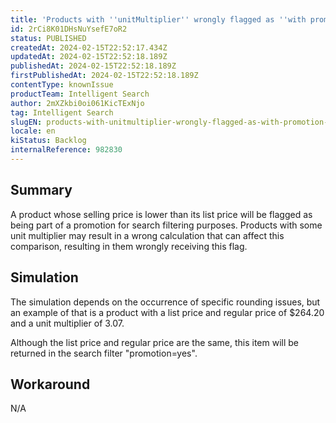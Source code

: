 ```yaml
---
title: 'Products with ''unitMultiplier'' wrongly flagged as ''with promotion'' for search filters'
id: 2rCi8K01DHsNuYsefE7oR2
status: PUBLISHED
createdAt: 2024-02-15T22:52:17.434Z
updatedAt: 2024-02-15T22:52:18.189Z
publishedAt: 2024-02-15T22:52:18.189Z
firstPublishedAt: 2024-02-15T22:52:18.189Z
contentType: knownIssue
productTeam: Intelligent Search
author: 2mXZkbi0oi061KicTExNjo
tag: Intelligent Search
slugEN: products-with-unitmultiplier-wrongly-flagged-as-with-promotion-for-search-filters
locale: en
kiStatus: Backlog
internalReference: 982830
---
```


## Summary


A product whose selling price is lower than its list price will be flagged as being part of a promotion for search filtering purposes. Products with some unit multiplier may result in a wrong calculation that can affect this comparison, resulting in them wrongly receiving this flag.


##

## Simulation


The simulation depends on the occurrence of specific rounding issues, but an example of that is a product with a list price and regular price of $264.20 and a unit multiplier of 3.07.

Although the list price and regular price are the same, this item will be returned in the search filter "promotion=yes".


##

## Workaround


N/A





